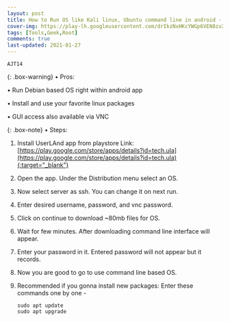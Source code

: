 ```yaml
---
layout: post
title: How to Run OS like Kali linux, Ubuntu command line in android - UserLAnd
cover-img: https://play-lh.googleusercontent.com/drIkzNxHKcYWGp6VEN8zv2OQxQMfu7s185xVa7eOAlDjlYhIplP6swTVio25y_HTRfw=w2400
tags: [Tools,Geek,Root]
comments: true
last-updated: 2021-01-27
---
```


``AJT14``

{: .box-warning}
• Pros:

• Run Debian based OS right within android app

• Install and use your favorite linux packages

• GUI access also available via VNC

{: .box-note}
• Steps:

1. Install UserLAnd app from playstore
   Link: [https://play.google.com/store/apps/details?id=tech.ula](https://play.google.com/store/apps/details?id=tech.ula){:target="_blank"}

2. Open the app. Under the Distribution menu select an OS.
   
3. Now select server as ssh. You can change it on next run.

4. Enter desired username, password, and vnc password. 

5. Click on continue to download ~80mb files for OS.

6. Wait for few minutes. After downloading command line interface will appear.

7. Enter your password in it. Entered password will not appear but it records.

8. Now you are good to go to use command line based OS.

9. Recommended if you gonna install new packages:
   Enter these commands one by one -
   ~~~
   sudo apt update
   sudo apt upgrade
   ~~~
